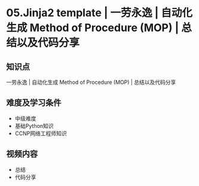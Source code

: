 05.Jinja2 template | 一劳永逸 | 自动化生成 Method of Procedure (MOP) | 总结以及代码分享
===============================================================

## 知识点

一劳永逸 | 自动化生成 Method of Procedure (MOP) | 总结以及代码分享

## 难度及学习条件

+ 中级难度
+ 基础Python知识
+ CCNP网络工程师知识

## 视频内容

+ 总结
+ 代码分享
